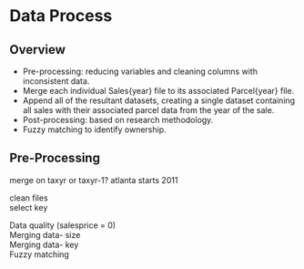 # Data Process
## Overview
- Pre-processing: reducing variables and cleaning columns with inconsistent data.
- Merge each individual Sales{year} file to its associated Parcel{year} file.
- Append all of the resultant datasets, creating a single dataset containing all sales with their associated parcel data from the year of the sale.
- Post-processing: based on research methodology.
- Fuzzy matching to identify ownership.

## Pre-Processing

merge on taxyr or taxyr-1?
atlanta starts 2011

clean files  
select key  

Data quality (salesprice = 0)  
Merging data- size  
Merging data- key  
Fuzzy matching  
